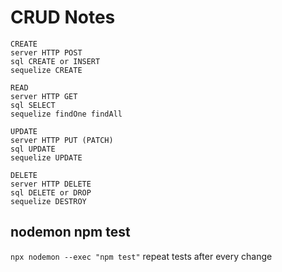 # CRUD Notes

```
CREATE
server HTTP POST
sql CREATE or INSERT
sequelize CREATE

READ
server HTTP GET
sql SELECT
sequelize findOne findAll

UPDATE
server HTTP PUT (PATCH)
sql UPDATE
sequelize UPDATE

DELETE
server HTTP DELETE
sql DELETE or DROP
sequelize DESTROY
```

## nodemon npm test

` npx nodemon --exec "npm test" ` repeat tests after every change
